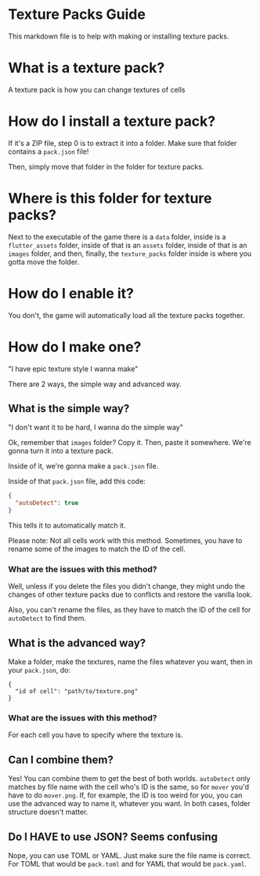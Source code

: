 # Texture Packs Guide

This markdown file is to help with making or installing texture packs.

# What is a texture pack?

A texture pack is how you can change textures of cells

# How do I install a texture pack?

If it's a ZIP file, step 0 is to extract it into a folder.
Make sure that folder contains a `pack.json` file!

Then, simply move that folder in the folder for texture packs.

# Where is this folder for texture packs?

Next to the executable of the game there is a `data` folder, inside is a `flutter_assets` folder, inside of that is an `assets` folder, inside of that is an `images` folder, and then, finally, the `texture_packs` folder inside is where you gotta move the folder.

# How do I enable it?

You don't, the game will automatically load all the texture packs together.

# How do I make one?

"I have epic texture style I wanna make"

There are 2 ways, the simple way and advanced way.

## What is the simple way?

"I don't want it to be hard, I wanna do the simple way"

Ok, remember that `images` folder? Copy it.
Then, paste it somewhere. We're gonna turn it into a texture pack.

Inside of it, we're gonna make a `pack.json` file.

Inside of that `pack.json` file, add this code:

```json
{
  "autoDetect": true
}
```

This tells it to automatically match it.

Please note: Not all cells work with this method. Sometimes, you have to rename some of the images to match the ID of the cell.

### What are the issues with this method?

Well, unless if you delete the files you didn't change, they might undo the changes of other texture packs due to conflicts and restore the vanilla look.

Also, you can't rename the files, as they have to match the ID of the cell for `autoDetect` to find them.

## What is the advanced way?

Make a folder, make the textures, name the files whatever you want, then in your `pack.json`, do:

```
{
  "id of cell": "path/to/texture.png"
}
```

### What are the issues with this method?

For each cell you have to specify where the texture is.

## Can I combine them?

Yes! You can combine them to get the best of both worlds. `autoDetect` only matches by file name with the cell who's ID is the same, so for `mover` you'd have to do `mover.png`. If, for example, the ID is too weird for you, you can use the advanced way to name it, whatever you want. In both cases, folder structure doesn't matter.

## Do I HAVE to use JSON? Seems confusing

Nope, you can use TOML or YAML. Just make sure the file name is correct.
For TOML that would be `pack.toml` and for YAML that would be `pack.yaml`.
